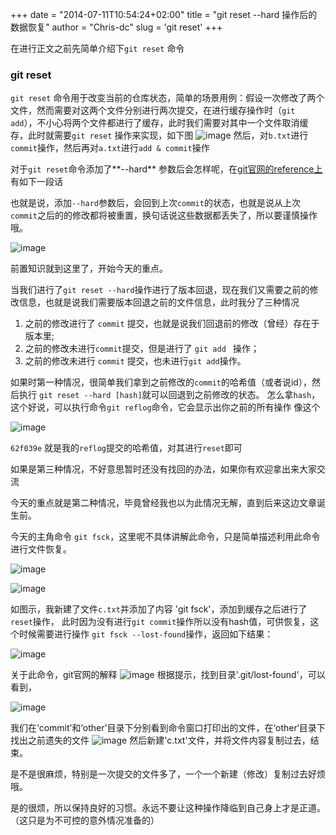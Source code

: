 +++
date = "2014-07-11T10:54:24+02:00"
title = "git reset --hard 操作后的数据恢复"
author = "Chris-dc"
slug = 'git reset'
+++

在进行正文之前先简单介绍下`git reset` 命令
### git reset
`git reset` 命令用于改变当前的仓库状态，简单的场景用例：假设一次修改了两个文件，然而需要对这两个文件分别进行两次提交，在进行缓存操作时（`git add`），不小心将两个文件都进行了缓存，此时我们需要对其中一个文件取消缓存，此时就需要`git reset` 操作来实现，如下图
![image](https://user-images.githubusercontent.com/26424129/39693980-53792fbe-5218-11e8-9d88-7aa3a7ee5443.png)
然后，对`b.txt`进行`commit`操作，然后再对`a.txt`进行`add & commit`操作

对于`git reset`命令添加了**--hard** 参数后会怎样呢，在[git官网的reference上](https://git-scm.com/docs/git-reset) 有如下一段话

也就是说，添加`--hard`参数后，会回到上次`commit`的状态，也就是说从上次`commit`之后的的修改都将被重置，换句话说这些数据都丢失了，所以要谨慎操作哦。

![image](https://user-images.githubusercontent.com/26424129/39694690-c4e15864-521a-11e8-8be5-75c2a5f91780.png)

前置知识就到这里了，开始今天的重点。

当我们进行了`git reset --hard`操作进行了版本回退，现在我们又需要之前的修改信息，也就是说我们需要版本回退之前的文件信息，此时我分了三种情况
1. 之前的修改进行了 `commit` 提交，也就是说我们回退前的修改（曾经）存在于版本里;
2. 之前的修改未进行`commit`提交，但是进行了 `git add ` 操作；
3. 之前的修改未进行 `commit` 提交，也未进行`git add`操作。

如果时第一种情况，很简单我们拿到之前修改的`commit`的哈希值（或者说id），然后执行 `git reset --hard [hash]`就可以回退到之前修改的状态。
怎么拿`hash`， 这个好说，可以执行命令`git reflog`命令，它会显示出你之前的所有操作
像这个

![image](https://user-images.githubusercontent.com/26424129/39695387-f6a31e58-521c-11e8-8203-5af2c60b1e66.png)

`62f039e` 就是我的`reflog`提交的哈希值，对其进行`reset`即可

如果是第三种情况，不好意思暂时还没有找回的办法，如果你有欢迎拿出来大家交流

今天的重点就是第二种情况，毕竟曾经我也以为此情况无解，直到后来这边文章诞生前。

今天的主角命令 `git fsck`，这里呢不具体讲解此命令，只是简单描述利用此命令进行文件恢复。

![image](https://user-images.githubusercontent.com/26424129/39695724-2540e294-521e-11e8-9171-c4596fcdef25.png)

![image](https://user-images.githubusercontent.com/26424129/39695739-30cf161c-521e-11e8-9124-521a9815ce06.png)

如图示，我新建了文件`c.txt`并添加了内容 'git fsck'，添加到缓存之后进行了`reset`操作， 此时因为没有进行`git commit`操作所以没有hash值，可供恢复，这个时候需要进行操作 `git fsck --lost-found`操作，返回如下结果：

![image](https://user-images.githubusercontent.com/26424129/39697557-e8e843c2-5223-11e8-88dc-14ae11c22f36.png)


关于此命令，git官网的解释
![image](https://user-images.githubusercontent.com/26424129/39697417-76095378-5223-11e8-8453-654d38de8cd9.png)
根据提示，找到目录'.git/lost-found'，可以看到，

![image](https://user-images.githubusercontent.com/26424129/39697621-191fa13e-5224-11e8-901a-b9a7f881b396.png)

我们在‘commit’和‘other’目录下分别看到命令窗口打印出的文件，在‘other‘目录下找出之前遗失的文件
![image](https://user-images.githubusercontent.com/26424129/39697733-87c3c23c-5224-11e8-8755-443df0853a26.png)
然后新建'c.txt'文件，并将文件内容复制过去，结束。

是不是很麻烦，特别是一次提交的文件多了，一个一个新建（修改）复制过去好烦哦。

是的很烦，所以保持良好的习惯。永远不要让这种操作降临到自己身上才是正道。（这只是为不可控的意外情况准备的）
